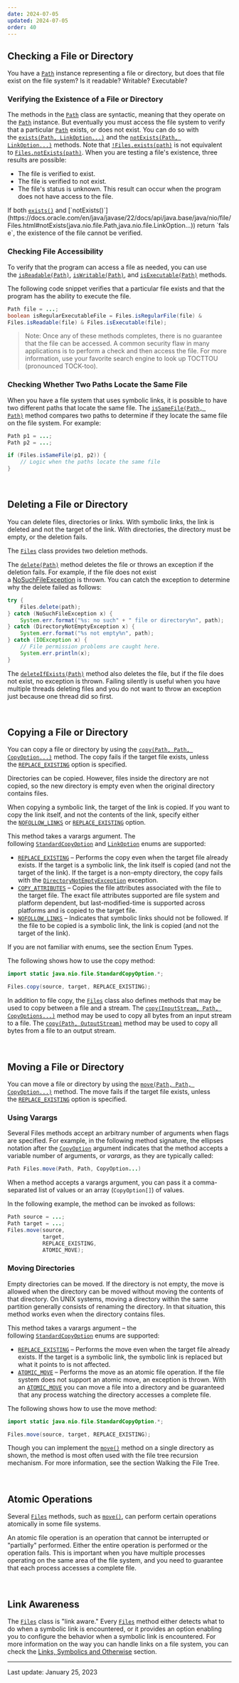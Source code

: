 ```yaml
---
date: 2024-07-05
updated: 2024-07-05
order: 40
---
```

## Checking a File or Directory

You have a [`Path`](https://docs.oracle.com/en/java/javase/22/docs/api/java.base/java/nio/file/Path.html) instance representing a file or directory, but does that file exist on the file system? Is it readable? Writable? Executable?

### Verifying the Existence of a File or Directory

The methods in the [`Path`](https://docs.oracle.com/en/java/javase/22/docs/api/java.base/java/nio/file/Path.html) class are syntactic, meaning that they operate on the [`Path`](https://docs.oracle.com/en/java/javase/22/docs/api/java.base/java/nio/file/Path.html) instance. But eventually you must access the file system to verify that a particular [`Path`](https://docs.oracle.com/en/java/javase/22/docs/api/java.base/java/nio/file/Path.html) exists, or does not exist. You can do so with the [`exists(Path, LinkOption...)`](https://docs.oracle.com/en/java/javase/22/docs/api/java.base/java/nio/file/Files.html#exists(java.nio.file.Path,java.nio.file.LinkOption...)) and the [`notExists(Path, LinkOption...)`](https://docs.oracle.com/en/java/javase/22/docs/api/java.base/java/nio/file/Files.html#notExists(java.nio.file.Path,java.nio.file.LinkOption...)) methods. Note that [`!Files.exists(path)`](https://docs.oracle.com/en/java/javase/22/docs/api/java.base/java/nio/file/Files.html#exists(java.nio.file.Path,java.nio.file.LinkOption...)) is not equivalent to [`Files.notExists(path)`](https://docs.oracle.com/en/java/javase/22/docs/api/java.base/java/nio/file/Files.html#notExists(java.nio.file.Path,java.nio.file.LinkOption...)). When you are testing a file's existence, three results are possible:

- The file is verified to exist.
- The file is verified to not exist.
- The file's status is unknown. This result can occur when the program does not have access to the file.

If both [`exists()`](https://docs.oracle.com/en/java/javase/22/docs/api/java.base/java/nio/file/Files.html#exists(java.nio.file.Path,java.nio.file.LinkOption...)) and [`notExists()`](https://docs.oracle.com/en/java/javase/22/docs/api/java.base/java/nio/file/Files.html#notExists(java.nio.file.Path,java.nio.file.LinkOption...)) return `false`, the existence of the file cannot be verified.

### Checking File Accessibility

To verify that the program can access a file as needed, you can use the [`isReadable(Path)`](https://docs.oracle.com/en/java/javase/22/docs/api/java.base/java/nio/file/Files.html#isReadable()), [`isWritable(Path)`](https://docs.oracle.com/en/java/javase/22/docs/api/java.base/java/nio/file/Files.html#isWritable()), and [`isExecutable(Path)`](https://docs.oracle.com/en/java/javase/22/docs/api/java.base/java/nio/file/Files.html#isExecutable()) methods.

The following code snippet verifies that a particular file exists and that the program has the ability to execute the file.

```java
Path file = ...;
boolean isRegularExecutableFile = Files.isRegularFile(file) &
Files.isReadable(file) & Files.isExecutable(file);
```

> Note: Once any of these methods completes, there is no guarantee that the file can be accessed. A common security flaw in many applications is to perform a check and then access the file. For more information, use your favorite search engine to look up TOCTTOU (pronounced TOCK-too).

### Checking Whether Two Paths Locate the Same File

When you have a file system that uses symbolic links, it is possible to have two different paths that locate the same file. The [`isSameFile(Path, Path)`](https://docs.oracle.com/en/java/javase/22/docs/api/java.base/java/nio/file/Files.html#isSameFile(java.nio.file.Path,java.nio.file.Path)) method compares two paths to determine if they locate the same file on the file system. For example:

```java
Path p1 = ...;
Path p2 = ...;

if (Files.isSameFile(p1, p2)) {
    // Logic when the paths locate the same file
}
```

 

## Deleting a File or Directory

You can delete files, directories or links. With symbolic links, the link is deleted and not the target of the link. With directories, the directory must be empty, or the deletion fails.

The [`Files`](https://docs.oracle.com/en/java/javase/22/docs/api/java.base/java/nio/file/Files.html) class provides two deletion methods.

The [`delete(Path)`](https://docs.oracle.com/en/java/javase/22/docs/api/java.base/java/nio/file/Files.html#delete(java.nio.file.Path)) method deletes the file or throws an exception if the deletion fails. For example, if the file does not exist a [NoSuchFileException](https://docs.oracle.com/en/java/javase/22/docs/api/java.base/java/nio/file/NoSuchFileException.html) is thrown. You can catch the exception to determine why the delete failed as follows:

```java
try {
    Files.delete(path);
} catch (NoSuchFileException x) {
    System.err.format("%s: no such" + " file or directory%n", path);
} catch (DirectoryNotEmptyException x) {
    System.err.format("%s not empty%n", path);
} catch (IOException x) {
    // File permission problems are caught here.
    System.err.println(x);
}
```

The [`deleteIfExists(Path)`](https://docs.oracle.com/en/java/javase/22/docs/api/java.base/java/nio/file/Files.html#delete(java.nio.file.Path)) method also deletes the file, but if the file does not exist, no exception is thrown. Failing silently is useful when you have multiple threads deleting files and you do not want to throw an exception just because one thread did so first.

 

## Copying a File or Directory

You can copy a file or directory by using the [`copy(Path, Path, CopyOption...)`](https://docs.oracle.com/en/java/javase/22/docs/api/java.base/java/nio/file/Files.html#copy(java.nio.file.Path,java.nio.file.Path,java.nio.file.CopyOption...)) method. The copy fails if the target file exists, unless the [`REPLACE_EXISTING`](https://docs.oracle.com/en/java/javase/22/docs/api/java.base/java/nio/file/StandardCopyOption.html#REPLACE_EXISTING) option is specified.

Directories can be copied. However, files inside the directory are not copied, so the new directory is empty even when the original directory contains files.

When copying a symbolic link, the target of the link is copied. If you want to copy the link itself, and not the contents of the link, specify either the [`NOFOLLOW_LINKS`](https://docs.oracle.com/en/java/javase/22/docs/api/java.base/java/nio/file/LinkOption.html#NOFOLLOW_LINKS) or [`REPLACE_EXISTING`](https://docs.oracle.com/en/java/javase/22/docs/api/java.base/java/nio/file/StandardCopyOption.html#REPLACE_EXISTING) option.

This method takes a varargs argument. The following [`StandardCopyOption`](https://docs.oracle.com/en/java/javase/22/docs/api/java.base/java/nio/file/StandardCopyOption.html) and [`LinkOption`](https://docs.oracle.com/en/java/javase/22/docs/api/java.base/java/nio/file/LinkOption.html) enums are supported:

- [`REPLACE_EXISTING`](https://docs.oracle.com/en/java/javase/22/docs/api/java.base/java/nio/file/StandardCopyOption.html#REPLACE_EXISTING) – Performs the copy even when the target file already exists. If the target is a symbolic link, the link itself is copied (and not the target of the link). If the target is a non-empty directory, the copy fails with the [`DirectoryNotEmptyException`](https://docs.oracle.com/en/java/javase/22/docs/api/java.base/java/nio/file/DirectoryNotEmptyException.html) exception.
- [`COPY_ATTRIBUTES`](https://docs.oracle.com/en/java/javase/22/docs/api/java.base/java/nio/file/StandardCopyOption.html#COPY_ATTRIBUTES) – Copies the file attributes associated with the file to the target file. The exact file attributes supported are file system and platform dependent, but last-modified-time is supported across platforms and is copied to the target file.
- [`NOFOLLOW_LINKS`](https://docs.oracle.com/en/java/javase/22/docs/api/java.base/java/nio/file/LinkOption.html#NOFOLLOW_LINKS) – Indicates that symbolic links should not be followed. If the file to be copied is a symbolic link, the link is copied (and not the target of the link).

If you are not familiar with enums, see the section Enum Types.

The following shows how to use the copy method:

```java
import static java.nio.file.StandardCopyOption.*;

Files.copy(source, target, REPLACE_EXISTING);
```

In addition to file copy, the [`Files`](https://docs.oracle.com/en/java/javase/22/docs/api/java.base/java/nio/file/Files.html) class also defines methods that may be used to copy between a file and a stream. The [`copy(InputStream, Path, CopyOptions...)`](https://docs.oracle.com/en/java/javase/22/docs/api/java.base/java/nio/file/Files.html#copy(java.nio.file.Path,java.io.OutputStream)) method may be used to copy all bytes from an input stream to a file. The [`copy(Path, OutputStream)`](https://docs.oracle.com/en/java/javase/22/docs/api/java.base/java/nio/file/Files.html#copy(java.nio.file.Path,java.io.OutputStream)) method may be used to copy all bytes from a file to an output stream.

 

## Moving a File or Directory

You can move a file or directory by using the [`move(Path, Path, CopyOption...)`](https://docs.oracle.com/en/java/javase/22/docs/api/java.base/java/nio/file/Files.html#move(java.nio.file.Path,java.nio.file.Path,java.nio.file.CopyOption...)) method. The move fails if the target file exists, unless the [`REPLACE_EXISTING`](https://docs.oracle.com/en/java/javase/22/docs/api/java.base/java/nio/file/StandardCopyOption.html#REPLACE_EXISTING) option is specified.

### Using Varargs

Several Files methods accept an arbitrary number of arguments when flags are specified. For example, in the following method signature, the ellipses notation after the [`CopyOption`](https://docs.oracle.com/en/java/javase/22/docs/api/java.base/java/nio/file/CopyOption.html) argument indicates that the method accepts a variable number of arguments, or _varargs_, as they are typically called:

```java
Path Files.move(Path, Path, CopyOption...)
```

When a method accepts a varargs argument, you can pass it a comma-separated list of values or an array (`CopyOption[]`) of values.

In the following example, the method can be invoked as follows:

```java
Path source = ...;
Path target = ...;
Files.move(source,
           target,
           REPLACE_EXISTING,
           ATOMIC_MOVE);
```

### Moving Directories

Empty directories can be moved. If the directory is not empty, the move is allowed when the directory can be moved without moving the contents of that directory. On UNIX systems, moving a directory within the same partition generally consists of renaming the directory. In that situation, this method works even when the directory contains files.

This method takes a varargs argument – the following [`StandardCopyOption`](https://docs.oracle.com/en/java/javase/22/docs/api/java.base/java/nio/file/StandardCopyOption.html) enums are supported:

- [`REPLACE_EXISTING`](https://docs.oracle.com/en/java/javase/22/docs/api/java.base/java/nio/file/StandardCopyOption.html#REPLACE_EXISTING) – Performs the move even when the target file already exists. If the target is a symbolic link, the symbolic link is replaced but what it points to is not affected.
- [`ATOMIC_MOVE`](https://docs.oracle.com/en/java/javase/22/docs/api/java.base/java/nio/file/StandardCopyOption.html#ATOMIC_MOVE) – Performs the move as an atomic file operation. If the file system does not support an atomic move, an exception is thrown. With an [`ATOMIC_MOVE`](https://docs.oracle.com/en/java/javase/22/docs/api/java.base/java/nio/file/StandardCopyOption.html#ATOMIC_MOVE) you can move a file into a directory and be guaranteed that any process watching the directory accesses a complete file.

The following shows how to use the move method:

```java
import static java.nio.file.StandardCopyOption.*;

Files.move(source, target, REPLACE_EXISTING);
```

Though you can implement the [`move()`](https://docs.oracle.com/en/java/javase/22/docs/api/java.base/java/nio/file/Files.html#move(java.nio.file.Path,java.nio.file.Path,java.nio.file.CopyOption...)) method on a single directory as shown, the method is most often used with the file tree recursion mechanism. For more information, see the section Walking the File Tree.

 

## Atomic Operations

Several [`Files`](https://docs.oracle.com/en/java/javase/22/docs/api/java.base/java/nio/file/Files.html) methods, such as [`move()`](https://docs.oracle.com/en/java/javase/22/docs/api/java.base/java/nio/file/Files.html#move(java.nio.file.Path,java.nio.file.Path,java.nio.file.CopyOption...)), can perform certain operations atomically in some file systems.

An atomic file operation is an operation that cannot be interrupted or "partially" performed. Either the entire operation is performed or the operation fails. This is important when you have multiple processes operating on the same area of the file system, and you need to guarantee that each process accesses a complete file.

 

## Link Awareness

The [`Files`](https://docs.oracle.com/en/java/javase/22/docs/api/java.base/java/nio/file/Files.html) class is "link aware." Every [`Files`](https://docs.oracle.com/en/java/javase/22/docs/api/java.base/java/nio/file/Files.html) method either detects what to do when a symbolic link is encountered, or it provides an option enabling you to configure the behavior when a symbolic link is encountered. For more information on the way you can handle links on a file system, you can check the [Links, Symbolics and Otherwise](https://dev.java/learn/java-io/file-system/links/) section.

---
Last update: January 25, 2023